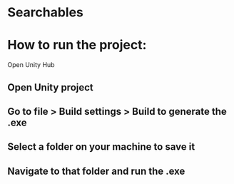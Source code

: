 # Searchables

# How to run the project:
Open Unity Hub
## Open Unity project
## Go to file > Build settings > Build to generate the .exe
## Select a folder on your machine to save it
## Navigate to that folder and run the .exe
